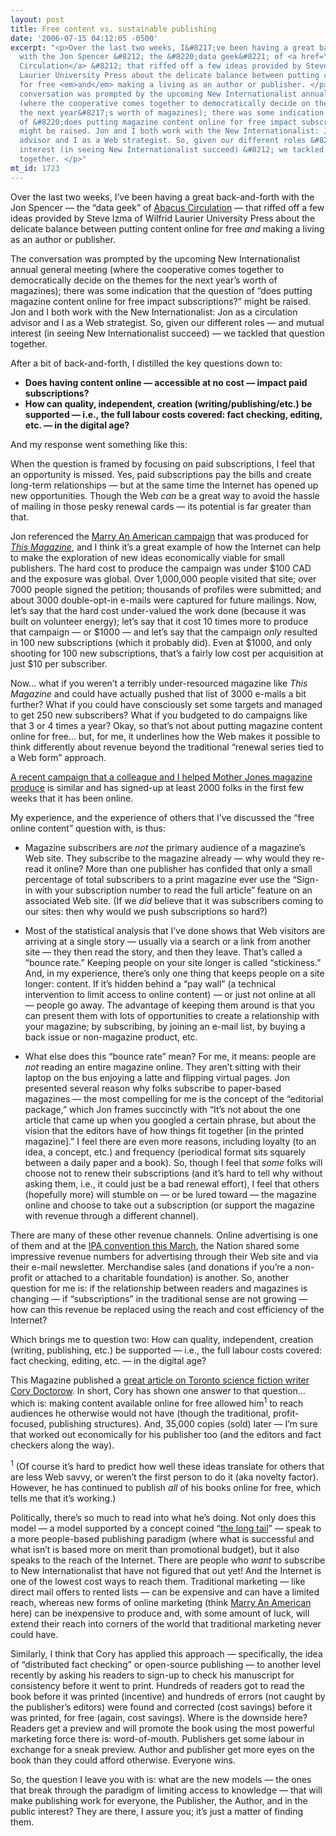 ```yaml
---
layout: post
title: Free content vs. sustainable publishing
date: '2006-07-15 04:12:05 -0500'
excerpt: "<p>Over the last two weeks, I&#8217;ve been having a great back-and-forth
  with the Jon Spencer &#8212; the &#8220;data geek&#8221; of <a href=\"http://abacuscirculation.ca/\">Abacus
  Circulation</a> &#8212; that riffed off a few ideas provided by Steve Izma of Wilfrid
  Laurier University Press about the delicate balance between putting content online
  for free <em>and</em> making a living as an author or publisher. </p>\r\n\r\n<p>The
  conversation was prompted by the upcoming New Internationalist annual general meeting
  (where the cooperative comes together to democratically decide on the themes for
  the next year&#8217;s worth of magazines); there was some indication that the question
  of &#8220;does putting magazine content online for free impact subscriptions?&#8221;
  might be raised. Jon and I both work with the New Internationalist: Jon as a circulation
  advisor and I as a Web strategist. So, given our different roles &#8212; and mutual
  interest (in seeing New Internationalist succeed) &#8212; we tackled that question
  together. </p>"
mt_id: 1723
---
```

<p>Over the last two weeks, I&#8217;ve been having a great back-and-forth with the Jon Spencer &#8212; the &#8220;data geek&#8221; of <a href="http://abacuscirculation.ca/">Abacus Circulation</a> &#8212; that riffed off a few ideas provided by Steve Izma of Wilfrid Laurier University Press about the delicate balance between putting content online for free <em>and</em> making a living as an author or publisher. </p>

<p>The conversation was prompted by the upcoming New Internationalist annual general meeting (where the cooperative comes together to democratically decide on the themes for the next year&#8217;s worth of magazines); there was some indication that the question of &#8220;does putting magazine content online for free impact subscriptions?&#8221; might be raised. Jon and I both work with the New Internationalist: Jon as a circulation advisor and I as a Web strategist. So, given our different roles &#8212; and mutual interest (in seeing New Internationalist succeed) &#8212; we tackled that question together. </p>

<p>After a bit of back-and-forth, I distilled the key questions down to:                 </p>

<ul>
<li><b>Does having content online &#8212; accessible at no cost &#8212; impact paid subscriptions?</b></li>

<li><b>How can quality, independent, creation (writing/publishing/etc.) be supported &#8212; i.e., the full labour costs covered: fact checking, editing, etc. &#8212; in the digital age?</b>
</ul>

<p>And my response went something like this:</p>

<p>When the question is framed by focusing on paid subscriptions, I feel that an opportunity is missed. Yes, paid subscriptions pay the bills and create long-term relationships &#8212; but at the same time the Internet has opened up new opportunities. Though the Web <em>can</em> be a great way to avoid the hassle of mailing in those pesky renewal cards &#8212; its potential is far greater than that.</p>

<p>Jon referenced the <a href="http://marryanamerican.ca/">Marry An American campaign</a> that was produced for <i><a href="http://thismagazine.ca">This Magazine</a></i>, and I think it&#8217;s a great example of how the Internet can help to make the exploration of new ideas economically viable for small publishers. The hard cost to produce the campaign was under $100 CAD and the exposure was global. Over 1,000,000 people visited that site; over 7000 people signed the petition; thousands of profiles were submitted; and about 3000 double-opt-in e-mails were captured for future mailings. Now, let&#8217;s say that the hard cost under-valued the work done (because it was built on volunteer energy); let&#8217;s say that it cost 10 times more to produce that campaign &#8212; or $1000 &#8212; and let&#8217;s say that the campaign <em>only</em> resulted in 100 new subscriptions (which it probably did). Even at $1000, and only shooting for 100 new subscriptions, that&#8217;s a fairly low cost per acquisition at just $10 per subscriber.</p>

<p>Now&#8230; what if you weren&#8217;t a terribly under-resourced magazine like <em>This Magazine</em> and could have actually pushed that list of 3000 e-mails a bit further? What if you could have consciously set some targets and managed to get 250 new subscribers? What if you budgeted to do campaigns like that 3 or 4 times a year? Okay, so that&#8217;s not about putting magazine content online for free&#8230; but, for me, it underlines how the Web makes it possible to think differently about revenue beyond the traditional &#8220;renewal series tied to a Web form&#8221; approach.</p>

<p><a href="http://communitybandwidth.ca/phillipadsmith/the-fate-of-the-ocean-remixed">A recent campaign that a colleague and I helped Mother Jones magazine produce</a> is similar and has signed-up at least 2000 folks in the first few weeks that it has been online.</p>

<p>My experience, and the experience of others that I&#8217;ve discussed the &#8220;free online content&#8221; question with, is thus:</p>

<ul>
<li><p>Magazine subscribers are <em>not</em> the primary audience of a magazine&#8217;s Web site. They subscribe to the magazine already &#8212; why would they re-read it online? More than one publisher has confided that only a small percentage of total subscribers to a print magazine ever use the &#8220;Sign-in with your subscription number to read the full article&#8221; feature on an associated Web site. (If we <em>did</em> believe that it was subscribers coming to our sites: then why would we push subscriptions so hard?)</p></li>
<li><p>Most of the statistical analysis that I&#8217;ve done shows that Web visitors are arriving at a single story &#8212; usually via a search or a link from another site &#8212; they then read the story, and then they leave. That&#8217;s called a &#8220;bounce rate.&#8221; Keeping people on your site longer is called &#8220;stickiness.&#8221; And, in my experience, there&#8217;s only one thing that keeps people on a site longer: content. If it&#8217;s hidden behind a &#8220;pay wall&#8221; (a technical intervention to limit access to online content) &#8212; or just not online at all &#8212; people go away. The advantage of keeping them around is that you can present them with lots of opportunities to create a relationship with your magazine; by subscribing, by joining an e-mail list, by buying a back issue or non-magazine product, etc.</p></li>
<li><p>What else does this &#8220;bounce rate&#8221; mean? For me, it means: people are <em>not</em> reading an entire magazine online. They aren&#8217;t sitting with their laptop on the bus enjoying a latte and flipping virtual pages. Jon presented several reason why folks subscribe to paper-based magazines &#8212; the most compelling for me is the concept of the &#8220;editorial package,&#8221; which Jon frames succinctly with &#8220;It&#8217;s not about the one article that came up when you googled a certain phrase, but about the vision that the editors have of how things fit together [in the printed magazine].&#8221; I feel there are even more reasons, including loyalty (to an idea, a concept, etc.) and frequency (periodical format sits squarely between a daily paper and a book). So, though I feel that <em>some</em> folks will choose not to renew their subscriptions (and it&#8217;s hard to tell why without asking them, i.e., it could just be a bad renewal effort), I feel that others (hopefully more) will stumble on &#8212; or be lured toward &#8212; the magazine online and choose to take out a subscription (or support the magazine with revenue through a different channel).</p></li>
</ul>

<p>There are many of these other revenue channels. Online advertising is one of them and at the <a href="http://communitybandwidth.ca/phillipadsmith/a-progressive-media-alliance">IPA convention this March</a>, the Nation shared some impressive revenue numbers for advertising through their Web site and via their e-mail newsletter. Merchandise sales (and donations if you&#8217;re a non-profit or attached to a charitable foundation) is another. So, another question for me is: if the relationship between readers and magazines is changing &#8212; if &#8220;subscriptions&#8221; in the traditional sense are not growing &#8212; how can this revenue be replaced using the reach and cost efficiency of the Internet?</p>

<p>Which brings me to question two: How can quality, independent, creation (writing, publishing, etc.) be supported &#8212; i.e., the full labour costs covered: fact checking, editing, etc. &#8212; in the digital age?</p>

<p>This Magazine published a <a href="http://www.thismagazine.ca/issues/2005/07/copythat.php
">great article on Toronto science fiction writer Cory Doctorow</a>. In short, Cory has shown one answer to that question&#8230; which is: making content available online for free allowed him<sup>1</sup> to reach audiences he otherwise would not have (though the traditional, profit-focused, publishing structures). And, 35,000 copies (sold) later &#8212; I&#8217;m sure that worked out economically for his publisher too (and the editors and fact checkers along the way).</p>

<p><sup>1</sup> (Of course it&#8217;s hard to predict how well these ideas translate for others that are less Web savvy, or weren&#8217;t the first person to do it (aka novelty factor). However, he has continued to publish <em>all</em> of his books online for free, which tells me that it&#8217;s working.)</p>

<p>Politically, there&#8217;s so much to read into what he&#8217;s doing. Not only does this model &#8212; a model supported by a concept coined &#8220;<a href="http://en.wikipedia.org/wiki/Long_tail">the long tail</a>&#8221; &#8212; speak to a more people-based publishing paradigm (where what is successful and what isn&#8217;t is based more on merit than promotional budget), but it also speaks to the reach of the Internet. There are people who <em>want</em> to subscribe to New Internationalist that have not figured that out yet! And the Internet is one of the lowest cost ways to reach them. Traditional marketing &#8212; like direct mail offers to rented lists &#8212; can be expensive and can have a limited reach, whereas new forms of online marketing (think <a href="http://www.marryanamerican.ca/">Marry An American</a> here) can be inexpensive to produce and, with some amount of luck, will extend their reach into corners of the world that traditional marketing never could have.</p>

<p>Similarly, I think that Cory has applied this approach &#8212; specifically, the idea of &#8220;distributed fact checking&#8221; or open-source publishing &#8212; to another level recently by asking his readers to sign-up to check his manuscript for consistency before it went to print. Hundreds of readers got to read the book before it was printed (incentive) and hundreds of errors (not caught by the publisher&#8217;s editors) were found and corrected (cost savings) before it was printed, for free (again, cost savings). Where is the downside here? Readers get a preview and will promote the book using the most powerful marketing force there is: word-of-mouth. Publishers get some labour in exchange for a sneak preview. Author and publisher get more eyes on the book than they could afford otherwise. Everyone wins.</p>

<p>So, the question I leave you with is: what are the new models &#8212; the ones that break through the paradigm of limiting access to knowledge &#8212; that will make publishing work for everyone, the Publisher, the Author, and in the public interest? They are there, I assure you; it&#8217;s just a matter of finding them.</p>
